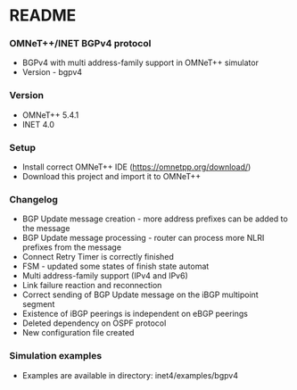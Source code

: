 # README #

### OMNeT++/INET BGPv4 protocol ###

* BGPv4 with multi address-family support in OMNeT++ simulator 
* Version - bgpv4

### Version ###
* OMNeT++ 5.4.1
* INET 4.0

### Setup ###
* Install correct OMNeT++ IDE (https://omnetpp.org/download/)
* Download this project and import it to OMNeT++

### Changelog ###
* BGP Update message creation - more address prefixes can be added to the message
* BGP Update message processing - router can process more NLRI prefixes from the message
* Connect Retry Timer is correctly finished
* FSM - updated some states of finish state automat
* Multi address-family support (IPv4 and IPv6)
* Link failure reaction and reconnection
* Correct sending of BGP Update message on the iBGP multipoint segment
* Existence of iBGP peerings is independent on eBGP peerings
* Deleted dependency on OSPF protocol
* New configuration file created

### Simulation examples ###
* Examples are available in directory: inet4/examples/bgpv4


